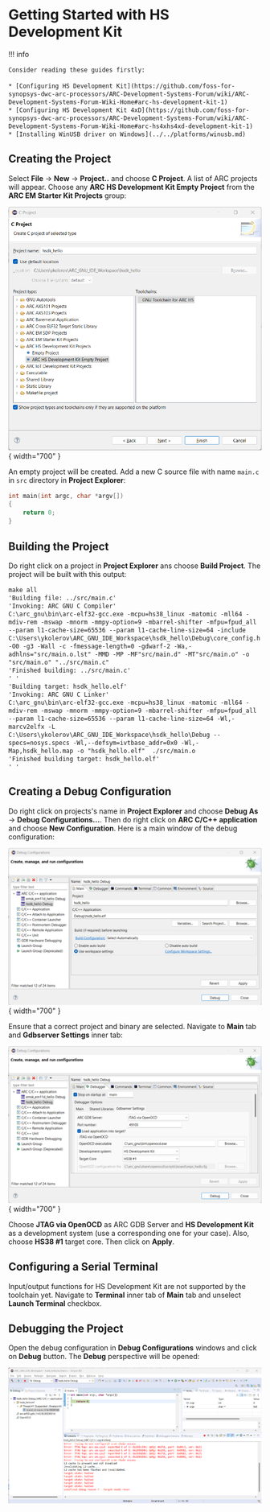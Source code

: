 # Getting Started with HS Development Kit

!!! info

    Consider reading these guides firstly:

    * [Configuring HS Development Kit](https://github.com/foss-for-synopsys-dwc-arc-processors/ARC-Development-Systems-Forum/wiki/ARC-Development-Systems-Forum-Wiki-Home#arc-hs-development-kit-1)
    * [Configuring HS Development Kit 4xD](https://github.com/foss-for-synopsys-dwc-arc-processors/ARC-Development-Systems-Forum/wiki/ARC-Development-Systems-Forum-Wiki-Home#arc-hs4xhs4xd-development-kit-1)
    * [Installing WinUSB driver on Windows](../../platforms/winusb.md)

## Creating the Project

Select **File** → **New** → **Project..** and choose **C Project**.
A list of ARC projects will appear. Choose any **ARC HS Development Kit Empty Project**
from the **ARC EM Starter Kit Projects** group:

![HS Development Kit Projects](./images/hsdk-projects.png){ width="700" }

An empty project will be created. Add a new C source file with name `main.c`
in `src` directory in **Project Explorer**:

```c
int main(int argc, char *argv[])
{
    return 0;
}
```

## Building the Project

Do right click on a project in **Project Explorer** ans choose **Build Project**.
The project will be built with this output:

```text
make all 
'Building file: ../src/main.c'
'Invoking: ARC GNU C Compiler'
C:\arc_gnu\bin\arc-elf32-gcc.exe -mcpu=hs38_linux -matomic -mll64 -mdiv-rem -mswap -mnorm -mmpy-option=9 -mbarrel-shifter -mfpu=fpud_all --param l1-cache-size=65536 --param l1-cache-line-size=64 -include  C:\Users\ykolerov\ARC_GNU_IDE_Workspace\hsdk_hello\Debug\core_config.h -O0 -g3 -Wall -c -fmessage-length=0 -gdwarf-2 -Wa,-adhlns="src/main.o.lst" -MMD -MP -MF"src/main.d" -MT"src/main.o" -o "src/main.o" "../src/main.c"
'Finished building: ../src/main.c'
' '
'Building target: hsdk_hello.elf'
'Invoking: ARC GNU C Linker'
C:\arc_gnu\bin\arc-elf32-gcc.exe -mcpu=hs38_linux -matomic -mll64 -mdiv-rem -mswap -mnorm -mmpy-option=9 -mbarrel-shifter -mfpu=fpud_all --param l1-cache-size=65536 --param l1-cache-line-size=64 -Wl,-marcv2elfx -L  C:\Users\ykolerov\ARC_GNU_IDE_Workspace\hsdk_hello\Debug --specs=nosys.specs -Wl,--defsym=ivtbase_addr=0x0 -Wl,-Map,hsdk_hello.map -o "hsdk_hello.elf"  ./src/main.o 
'Finished building target: hsdk_hello.elf'
' '
```

## Creating a Debug Configuration

Do right click on projects's name in **Project Explorer** and choose
**Debug As** → **Debug Configurations...**. Then do right click on
**ARC C/C++ application** and choose **New Configuration**. Here is a main window of
the debug configuration:

![Debug Configuration - Main](./images/hsdk-debug-conf-main.png){ width="700" }

Ensure that a correct project and binary are selected. Navigate to **Main** tab
and **Gdbserver Settings** inner tab:

![Debug Configuration - GDB](./images/hsdk-debug-conf-gdb.png){ width="700" }

Choose **JTAG via OpenOCD** as ARC GDB Server and **HS Development Kit** as
a development system (use a corresponding one for your case). Also,
choose **HS38 #1** target core. Then click on **Apply**.

## Configuring a Serial Terminal

Input/output functions for HS Development Kit are not supported by the toolchain yet.
Navigate to **Terminal** inner tab of **Main** tab and unselect **Launch Terminal**
checkbox.

## Debugging the Project

Open the debug configuration in **Debug Configurations** windows and click
on **Debug** button. The **Debug** perspective will be opened:

![Debug - Perspective](./images/hsdk-debug-perspective.png)

